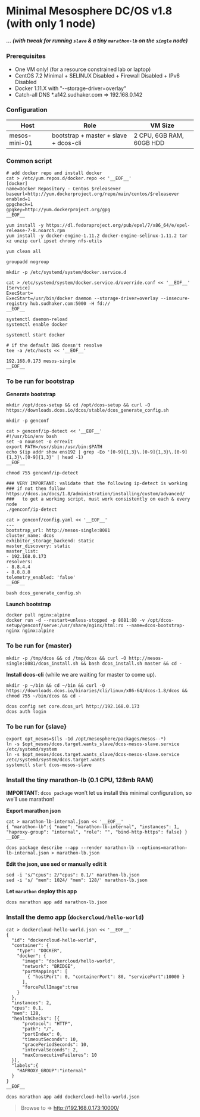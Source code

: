 
# Minimal **Mesosphere DC/OS** v1.8 (with only 1 node)
##### ... (with tweak for running `slave` & a tiny `marathon-lb` on the `single` node)

### Prerequisites
- One VM only! (for a resource constrained lab or laptop)
- CentOS 7.2 Minimal + SELINUX Disabled + Firewall Disabled + IPv6 Disabled
- Docker 1.11.X with "--storage-driver=overlay"
- Catch-all DNS *.a142.sudhaker.com => 192.168.0.142

### Configuration
| Host | Role | VM Size |
|----- |----- |-------- |
|mesos-mini-01 |bootstrap + master + slave + dcos-cli | 2 CPU, 6GB RAM, 60GB HDD

### Common script

```
# add docker repo and install docker
cat > /etc/yum.repos.d/docker.repo << '__EOF__'
[docker]
name=Docker Repository - Centos $releasever
baseurl=http://yum.dockerproject.org/repo/main/centos/$releasever
enabled=1
gpgcheck=1
gpgkey=http://yum.dockerproject.org/gpg
__EOF__

yum install -y https://dl.fedoraproject.org/pub/epel/7/x86_64/e/epel-release-7-8.noarch.rpm
yum install -y docker-engine-1.11.2 docker-engine-selinux-1.11.2 tar xz unzip curl ipset chrony nfs-utils

yum clean all

groupadd nogroup

mkdir -p /etc/systemd/system/docker.service.d

cat > /etc/systemd/system/docker.service.d/override.conf << '__EOF__'
[Service] 
ExecStart= 
ExecStart=/usr/bin/docker daemon --storage-driver=overlay --insecure-registry hub.sudhaker.com:5000 -H fd:// 
__EOF__

systemctl daemon-reload
systemctl enable docker

systemctl start docker

# if the default DNS doesn't resolve
tee -a /etc/hosts << '__EOF__'

192.168.0.173 mesos-single
__EOF__

```

### To be run for bootstrap
**Generate bootstrap**

```
mkdir /opt/dcos-setup && cd /opt/dcos-setup && curl -O https://downloads.dcos.io/dcos/stable/dcos_generate_config.sh
 
mkdir -p genconf
 
cat > genconf/ip-detect << '__EOF__'
#!/usr/bin/env bash
set -o nounset -o errexit
export PATH=/usr/sbin:/usr/bin:$PATH
echo $(ip addr show ens192 | grep -Eo '[0-9]{1,3}\.[0-9]{1,3}\.[0-9]{1,3}\.[0-9]{1,3}' | head -1)
__EOF__
 
chmod 755 genconf/ip-detect
 
### VERY IMPORTANT: validate that the following ip-detect is working
### if not then follow https://dcos.io/docs/1.8/administration/installing/custom/advanced/
###   to get a working script, must work consistently on each & every node
./genconf/ip-detect

cat > genconf/config.yaml << '__EOF__'
---
bootstrap_url: http://mesos-single:8081       
cluster_name: dcos
exhibitor_storage_backend: static
master_discovery: static
master_list:
- 192.168.0.173
resolvers:
- 8.8.4.4
- 8.8.8.8
telemetry_enabled: 'false'
__EOF__
 
bash dcos_generate_config.sh
```

**Launch bootstrap**

```
docker pull nginx:alpine
docker run -d --restart=unless-stopped -p 8081:80 -v /opt/dcos-setup/genconf/serve:/usr/share/nginx/html:ro --name=dcos-bootstrap-nginx nginx:alpine
```

### To be run for {master}

```
mkdir -p /tmp/dcos && cd /tmp/dcos && curl -O http://mesos-single:8081/dcos_install.sh && bash dcos_install.sh master && cd -
```
**Install dcos-cli** (while we are waiting for master to come up).
```
mkdir -p ~/bin && cd ~/bin && curl -O https://downloads.dcos.io/binaries/cli/linux/x86-64/dcos-1.8/dcos && chmod 755 ~/bin/dcos && cd -
 
dcos config set core.dcos_url http://192.168.0.173
dcos auth login
```

### To be run for {slave}

```
export opt_mesos=$(ls -1d /opt/mesosphere/packages/mesos--*)
ln -s $opt_mesos/dcos.target.wants_slave/dcos-mesos-slave.service /etc/systemd/system
ln -s $opt_mesos/dcos.target.wants_slave/dcos-mesos-slave.service /etc/systemd/system/dcos.target.wants
systemctl start dcos-mesos-slave
```

### Install the tiny marathon-lb (0.1 CPU, 128mb RAM)
**IMPORTANT**: `dcos package` won’t let us install this minimal configuration, so we’ll use marathon!

**Export marathon json**

```
cat > marathon-lb-internal.json << '__EOF__'
{ "marathon-lb":{ "name": "marathon-lb-internal", "instances": 1, "haproxy-group": "internal", "role": "", "bind-http-https": false} }
__EOF__

dcos package describe --app --render marathon-lb --options=marathon-lb-internal.json > marathon-lb.json

```

**Edit the json, use sed or manually edit it**

```
sed -i 's/"cpus": 2/"cpus": 0.1/' marathon-lb.json
sed -i 's/ "mem": 1024/ "mem": 128/' marathon-lb.json
```

**Let `marathon` deploy this app**

```
dcos marathon app add marathon-lb.json
```

### Install the demo app (`dockercloud/hello-world`)

```
cat > dockercloud-hello-world.json << '__EOF__'
{
  "id": "dockercloud-hello-world",
  "container": {
    "type": "DOCKER",
    "docker": {
      "image": "dockercloud/hello-world",
      "network": "BRIDGE",
      "portMappings": [
        { "hostPort": 0, "containerPort": 80, "servicePort":10000 }
      ],
      "forcePullImage":true
    }
  },
  "instances": 2,
  "cpus": 0.1,
  "mem": 128,
  "healthChecks": [{
      "protocol": "HTTP",
      "path": "/",
      "portIndex": 0,
      "timeoutSeconds": 10,
      "gracePeriodSeconds": 10,
      "intervalSeconds": 2,
      "maxConsecutiveFailures": 10
  }],
  "labels":{
    "HAPROXY_GROUP":"internal"
  }
}
__EOF__

dcos marathon app add dockercloud-hello-world.json
```

> Browse to => http://192.168.0.173:10000/

